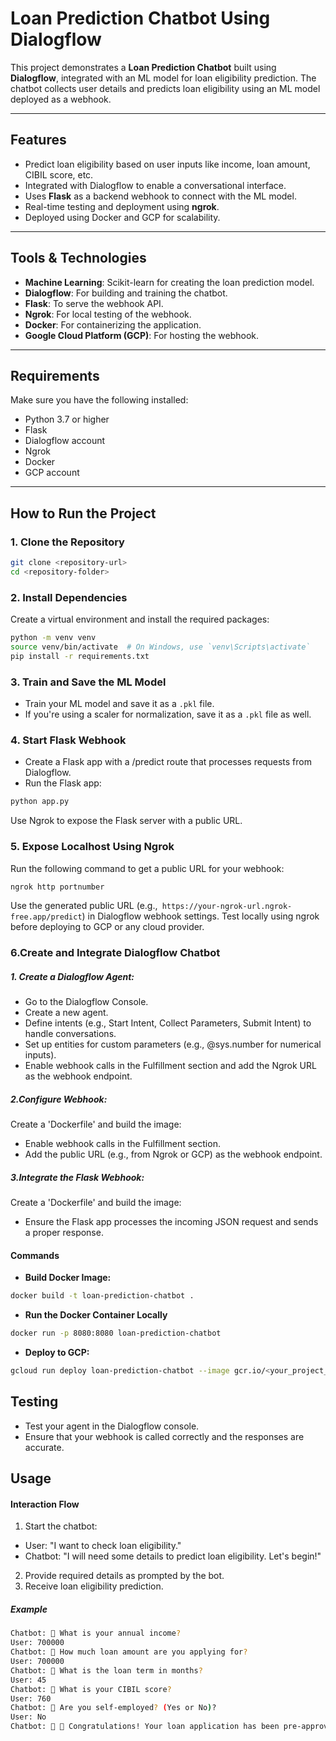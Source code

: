 # Loan Prediction Chatbot Using Dialogflow  

This project demonstrates a **Loan Prediction Chatbot** built using **Dialogflow**, integrated with an ML model for loan eligibility prediction. The chatbot collects user details and predicts loan eligibility using an ML model deployed as a webhook.  

---

## Features  
- Predict loan eligibility based on user inputs like income, loan amount, CIBIL score, etc.  
- Integrated with Dialogflow to enable a conversational interface.  
- Uses **Flask** as a backend webhook to connect with the ML model.  
- Real-time testing and deployment using **ngrok**.  
- Deployed using Docker and GCP for scalability.  

---

## Tools & Technologies  
- **Machine Learning**: Scikit-learn for creating the loan prediction model.  
- **Dialogflow**: For building and training the chatbot.  
- **Flask**: To serve the webhook API.  
- **Ngrok**: For local testing of the webhook.  
- **Docker**: For containerizing the application.  
- **Google Cloud Platform (GCP)**: For hosting the webhook.  

---

## Requirements  
Make sure you have the following installed:  
- Python 3.7 or higher  
- Flask  
- Dialogflow account  
- Ngrok  
- Docker  
- GCP account  

---

## How to Run the Project  

### 1. Clone the Repository  
```bash  
git clone <repository-url>  
cd <repository-folder>
```

### 2. Install Dependencies
Create a virtual environment and install the required packages:

```bash  
python -m venv venv  
source venv/bin/activate  # On Windows, use `venv\Scripts\activate`  
pip install -r requirements.txt
```

### 3. Train and Save the ML Model
- Train your ML model and save it as a `.pkl` file.
- If you're using a scaler for normalization, save it as a `.pkl` file as well.

### 4. Start Flask Webhook
- Create a Flask app with a /predict route that processes requests from Dialogflow.
- Run the Flask app:
  
```bash 
python app.py  
```
Use Ngrok to expose the Flask server with a public URL.

### 5. Expose Localhost Using Ngrok
Run the following command to get a public URL for your webhook:

```bash 
ngrok http portnumber   
```

Use the generated public URL (e.g.,` https://your-ngrok-url.ngrok-free.app/predict`) in Dialogflow webhook settings.
Test locally using ngrok before deploying to GCP or any cloud provider.

### 6.Create and Integrate Dialogflow Chatbot

##### 1. Create a Dialogflow Agent:
  - Go to the Dialogflow Console.
  - Create a new agent.
  - Define intents (e.g., Start Intent, Collect Parameters, Submit Intent) to handle 
    conversations.
  - Set up entities for custom parameters (e.g., @sys.number for numerical inputs).
  - Enable webhook calls in the Fulfillment section and add the Ngrok URL as the webhook 
    endpoint.

##### 2.Configure Webhook:
Create a 'Dockerfile' and build the image:
  - Enable webhook calls in the Fulfillment section.
  - Add the public URL (e.g., from Ngrok or GCP) as the webhook endpoint.

##### 3.Integrate the Flask Webhook:
Create a 'Dockerfile' and build the image:
  - Ensure the Flask app processes the incoming JSON request and sends a proper response.


#### Commands

- **Build Docker Image:**
```bash 
docker build -t loan-prediction-chatbot .     
```
- **Run the Docker Container Locally**
```bash 
docker run -p 8080:8080 loan-prediction-chatbot     
```

- **Deploy to GCP:**
```bash 
gcloud run deploy loan-prediction-chatbot --image gcr.io/<your_project_id>/loan-prediction-chatbot --platform managed --region <your_region> --allow-unauthenticated
```

## Testing
- Test your agent in the Dialogflow console.
- Ensure that your webhook is called correctly and the responses are accurate.

## Usage
#### Interaction Flow
1. Start the chatbot:
  - User: "I want to check loan eligibility."
  - Chatbot: "I will need some details to predict loan eligibility. Let's begin!"
2. Provide required details as prompted by the bot.
3. Receive loan eligibility prediction.

##### Example

```bash
Chatbot: 🤖 What is your annual income?
User: 700000
Chatbot: 🤖 How much loan amount are you applying for?
User: 700000
Chatbot: 🤖 What is the loan term in months?
User: 45
Chatbot: 🤖 What is your CIBIL score?
User: 760
Chatbot: 🤖 Are you self-employed? (Yes or No)?
User: No
Chatbot: 🤖 🎉 Congratulations! Your loan application has been pre-approved! 🎉
```

